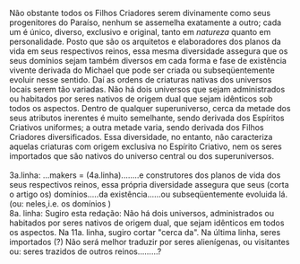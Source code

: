 ﻿Não obstante todos os Filhos Criadores serem divinamente como seus progenitores do Paraíso, nenhum se assemelha exatamente a outro; cada um é único, diverso, exclusivo e original, tanto em <I>natureza</I> quanto em personalidade. Posto que são os arquitetos e elaboradores dos planos da vida em seus respectivos reinos, essa mesma diversidade assegura que os seus domínios sejam também diversos em cada forma e fase de existência vivente derivada do Michael que pode ser criada ou subseqüentemente evoluir nesse sentido. Daí as ordens de criaturas nativas dos universos locais serem tão variadas. Não há dois universos que sejam administrados ou habitados por seres nativos de origem dual que sejam idênticos sob todos os aspectos. Dentro de qualquer superuniverso, cerca da metade dos seus atributos inerentes é muito semelhante, sendo derivada dos Espíritos Criativos uniformes; a outra metade varia, sendo derivada dos Filhos Criadores diversificados. Essa diversidade, no entanto, não caracteriza aquelas criaturas com origem exclusiva no Espírito Criativo, nem os seres importados que são nativos do universo central ou dos superuniversos.<BR><BR>3a.linha: ...makers =  (4a.linha)........e construtores dos planos de vida dos seus respectivos reinos, essa própria diversidade assegura que seus (corta o artigo os) domínios.....da existência......ou subseqüentemente evoluida lá. (ou: neles,i.e. os domínios )<BR>8a. linha:  Sugiro esta redação: Não há dois universos, administrados ou habitados por seres nativos de origem dual, que sejam idênticos em todos os aspectos. Na 11a. linha, sugiro cortar "cerca da".  Na última linha, seres importados (?) Não será melhor traduzir por seres alienígenas, ou visitantes ou: seres trazidos de outros reinos.........?
